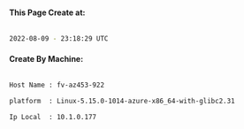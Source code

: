
   
#### This Page Create at:

```bash

2022-08-09 - 23:18:29 UTC

```

#### Create By Machine:

```bash

Host Name : fv-az453-922

platform  : Linux-5.15.0-1014-azure-x86_64-with-glibc2.31

Ip Local  : 10.1.0.177

```

